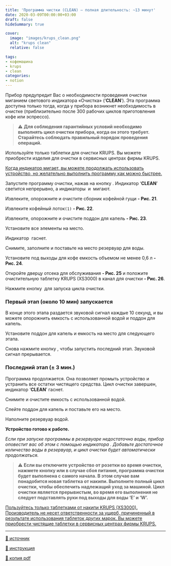 ```yaml
---
title: 'Программа чистки (CLEAN) — полная длительность: ~13 минут'
date: 2020-03-09T00:00:00+03:00
draft: false
hideSummary: true

cover:
  image: "images/krups_clean.png"
  alt: "krups clean"
  relative: false

tags:
- кофемашина
- krups
- clean
categories:
- notion
---
```


Прибор предупредит Вас о необходимости проведения очистки миганием светового индикатора «Очистка» (‘**CLEAN**’). Эта программа доступна только тогда, когда у прибора возникнет необходимость в очистке (приблизительно после 300 рабочих циклов приготовления кофе или эспрессо).

> ⚠️ **Для соблюдения гарантийных условий необходимо выполнять цикл очистки прибора, когда он этого требует. Старайтесь соблюдать правильный порядок проведения операций.**

Используйте только таблетки для очистки KRUPS. Вы можете приобрести изделия для очистки в сервисных центрах фирмы KRUPS.

<ins>Когда индикатор мигает, вы можете продолжать использовать устройство, но желательно выполнить программу как можно быстрее.</ins>

Запустите программу очистки, нажав на кнопку <i class="demo-icon icon-s"></i>. Индикатор ‘**CLEAN**’ светится непрерывно, а индикаторы <i class="demo-icon icon-g"></i> и <i class="demo-icon icon-p"></i> мигают.

Извлеките, опорожните и очистите сборник кофейной гущи **- Рис. 21**.

Извлеките кофейный лоток`(1)` **- Рис. 22**.

Извлеките, опорожните и очистите поддон для капель **- Рис. 23**.

Установите все элементы на место.

Индикатор <i class="demo-icon icon-g"></i> гаснет.

Снимите, заполните и поставьте на место резервуар для воды.

Установите под выходы для кофе емкость объемом не менее 0,6 л **- Рис. 24**.

Откройте дверцу отсека для обслуживания **- Рис. 25** и положите очистительную таблетку KRUPS (XS3000) в канал для очистки **- Рис. 26**.

Нажмите кнопку <i class="demo-icon icon-s"></i> для запуска цикла очистки.

### **Первый этап (около 10 мин) запускается**

В конце этого этапа раздается звуковой сигнал каждые 10 секунд, и вы можете опорожнить емкость с использованной водой и поддон для капель.

Установите поддон для капель и емкость на место для следующего этапа.

Снова нажмите кнопку <i class="demo-icon icon-s"></i>, чтобы запустить последний этап. Звуковой сигнал прерывается.

### **Последний этап (± 3 мин.)**

Программа продолжается. Она позволяет промыть устройство и устранить все остатки чистящего средства. Цикл очистки завершен, индикатор ‘**CLEAN**’ гаснет.

Снимите и очистите емкость с использованной водой.

Слейте поддон для капель и поставьте его на место.

Наполните резервуар водой.

**Устройство готово к работе.**

*Если при запуске программы в резервуаре недостаточно воды, прибор оповестит вас об этом с помощью индикатора* <i class="demo-icon icon-w"></i>*. Добавьте достаточное количество воды в резервуар, и цикл очистки будет автоматически продолжаться.*

> ⚠️ **Если вы отключите устройство от розетки во время очистки, нажмете <i class="demo-icon icon-p"></i> кнопку или в случае сбоя питания, программа очистки будет выполнена с самого начала. В этом случае вам понадобится новая таблетка от накипи. Выполните полный цикл очистки, чтобы обеспечить надлежащий уход за машиной.
Цикл очистки является прерывистым, во время его выполнения не следует подставлять руки под выходы для воды ‘E’ и ‘W’.**

<ins>Пользуйтесь только таблетками от накипи KRUPS (XS3000). Производитель не несет ответственности за ущерб, причиненный в результате использования таблеток других марок. Вы можете приобрести чистящие таблетки в сервисных центрах фирмы KRUPS.</ins>

---

[:link: источник](https://krups.ru/collection/avtomaticheskie-kofemashiny/product/avtomaticheskaya-kofemashina-krups-essential-ea810870)

[:bookmark_tabs: инструкция](https://pim.giper.fm/share.cgi/%D0%90%D0%B2%D1%82%D0%BE%D0%BC%D0%B0%D1%82%D0%B8%D1%87%D0%B5%D1%81%D0%BA%D0%B8%D0%B5%20%D0%BA%D0%BE%D1%84%D0%B5%D0%BC%D0%B0%D1%88%D0%B8%D0%BD%D1%8B/EA810870/%D0%98%D0%BD%D1%81%D1%82%D1%80%D1%83%D0%BA%D1%86%D0%B8%D1%8F%20EA810870.pdf?ssid=353eea7b991d46e3889b6d3740387c2e&openfolder=normal&ep=&_dc=1714130819473&fid=353eea7b991d46e3889b6d3740387c2e&filename=%D0%98%D0%BD%D1%81%D1%82%D1%80%D1%83%D0%BA%D1%86%D0%B8%D1%8F%20EA810870.pdf&path=%2F%D0%90%D0%B2%D1%82%D0%BE%D0%BC%D0%B0%D1%82%D0%B8%D1%87%D0%B5%D1%81%D0%BA%D0%B8%D0%B5%20%D0%BA%D0%BE%D1%84%D0%B5%D0%BC%D0%B0%D1%88%D0%B8%D0%BD%D1%8B%2FEA810870)

[:bookmark_tabs: копия pdf](../files/krups_instruction.pdf)